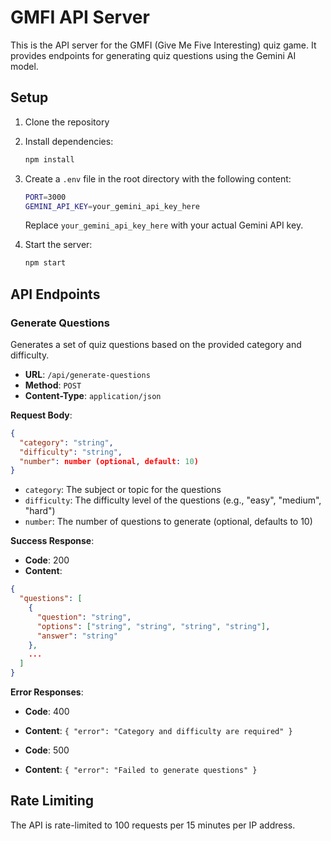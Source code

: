 # GMFI API Server

This is the API server for the GMFI (Give Me Five Interesting) quiz game. It provides endpoints for generating quiz questions using the Gemini AI model.

## Setup

1. Clone the repository
2. Install dependencies:
   ```bash
   npm install
   ```
3. Create a `.env` file in the root directory with the following content:

   ```bash
   PORT=3000
   GEMINI_API_KEY=your_gemini_api_key_here
   ```

   Replace `your_gemini_api_key_here` with your actual Gemini API key.

4. Start the server:
   ```bash
   npm start
   ```

## API Endpoints

### Generate Questions

Generates a set of quiz questions based on the provided category and difficulty.

- **URL**: `/api/generate-questions`
- **Method**: `POST`
- **Content-Type**: `application/json`

**Request Body**:

```json
{
  "category": "string",
  "difficulty": "string",
  "number": number (optional, default: 10)
}
```

- `category`: The subject or topic for the questions
- `difficulty`: The difficulty level of the questions (e.g., "easy", "medium", "hard")
- `number`: The number of questions to generate (optional, defaults to 10)

**Success Response**:

- **Code**: 200
- **Content**:

```json
{
  "questions": [
    {
      "question": "string",
      "options": ["string", "string", "string", "string"],
      "answer": "string"
    },
    ...
  ]
}
```

**Error Responses**:

- **Code**: 400
- **Content**: `{ "error": "Category and difficulty are required" }`

- **Code**: 500
- **Content**: `{ "error": "Failed to generate questions" }`

## Rate Limiting

The API is rate-limited to 100 requests per 15 minutes per IP address.
